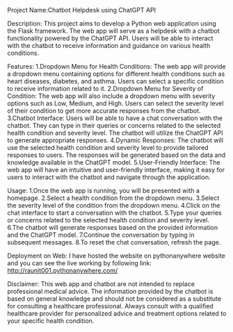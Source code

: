 Project Name:Chatbot Helpdesk using ChatGPT API

Description:
This project aims to develop a Python web application using the Flask framework. The web app will serve as a helpdesk with a chatbot functionality powered by the ChatGPT API. Users will be able to interact with the chatbot to receive information and guidance on various health conditions.

Features:
1.Dropdown Menu for Health Conditions: The web app will provide a dropdown menu containing options for different health conditions such as heart diseases, diabetes, and asthma. Users can select a specific condition to receive information related to it.
2.Dropdown Menu for Severity of Condition: The web app will also include a dropdown menu with severity options such as Low, Medium, and High. Users can select the severity level of their condition to get more accurate responses from the chatbot.
3.Chatbot Interface: Users will be able to have a chat conversation with the chatbot. They can type in their queries or concerns related to the selected health condition and severity level. The chatbot will utilize the ChatGPT API to generate appropriate responses.
4.Dynamic Responses: The chatbot will use the selected health condition and severity level to provide tailored responses to users. The responses will be generated based on the data and knowledge available in the ChatGPT model.
5.User-Friendly Interface: The web app will have an intuitive and user-friendly interface, making it easy for users to interact with the chatbot and navigate through the application.


Usage:
1.Once the web app is running, you will be presented with a homepage.
2.Select a health condition from the dropdown menu.
3.Select the severity level of the condition from the dropdown menu.
4.Click on the chat interface to start a conversation with the chatbot.
5.Type your queries or concerns related to the selected health condition and severity level.
6.The chatbot will generate responses based on the provided information and the ChatGPT model.
7.Continue the conversation by typing in subsequent messages.
8.To reset the chat conversation, refresh the page.

Deployment on Web:
I have hosted the website on pythonanywhere website and you can see the live working by following link: http://raunit001.pythonanywhere.com/

Disclaimer:
This web app and chatbot are not intended to replace professional medical advice. The information provided by the chatbot is based on general knowledge and should not be considered as a substitute for consulting a healthcare professional. Always consult with a qualified healthcare provider for personalized advice and treatment options related to your specific health condition.
